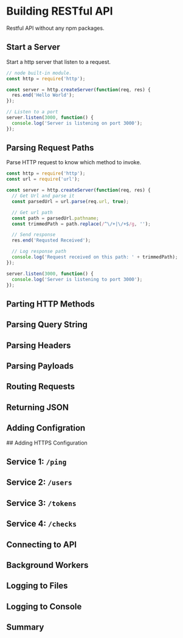 # Building RESTful API
Restful API without any npm packages.

## Start a Server

Start a http server that listen to a request.

```js
// node built-in module.
const http = require('http');

const server = http.createServer(function(req, res) { 
  res.end('Hello World');
});

// Listen to a port
server.listen(3000, function() {
  console.log('Server is listening on port 3000');
});
```

## Parsing Request Paths
Parse HTTP request to know which method to invoke.

```js
const http = require('http');
const url = require('url');

const server = http.createServer(function(req, res) { 
  // Get Url and parse it
  const parsedUrl = url.parse(req.url, true);

  // Get url path
  const path = parsedUrl.pathname;
  const trimmedPath = path.replace(/^\/+|\/+$/g, '');

  // Send response
  res.end('Requsted Received');

  // Log response path
  console.log('Request received on this path: ' + trimmedPath);
});

server.listen(3000, function() {
  console.log('Server is listening to port 3000');
});

```

## Parting HTTP Methods

## Parsing Query String

## Parsing Headers

## Parsing Payloads

## Routing Requests

## Returning JSON

## Adding Configration 

## Adding HTTPS Configuration

## Service 1: `/ping`

## Service 2: `/users` 

## Service 3: `/tokens`

## Service 4: `/checks`

## Connecting to API

## Background Workers

## Logging to Files

## Logging to Console

## Summary  
    